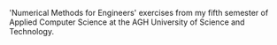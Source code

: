 'Numerical Methods for Engineers' exercises from my fifth semester of Applied Computer Science at the AGH University of Science and Technology. 
